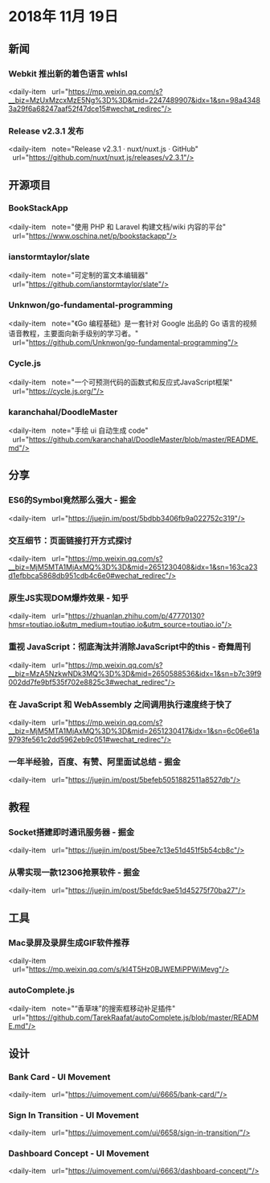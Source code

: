 # 2018年 11月 19日

## 新闻

### Webkit 推出新的着色语言 whlsl

<daily-item
  url="https://mp.weixin.qq.com/s?__biz=MzUxMzcxMzE5Ng%3D%3D&mid=2247489907&idx=1&sn=98a43483a29f6a68247aaf52f47dce15#wechat_redirec"/>

### Release v2.3.1 发布

<daily-item
  note="Release v2.3.1 · nuxt/nuxt.js · GitHub"
  url="https://github.com/nuxt/nuxt.js/releases/v2.3.1"/>

## 开源项目

### BookStackApp

<daily-item
  note="使用 PHP 和 Laravel 构建文档/wiki 内容的平台"
  url="https://www.oschina.net/p/bookstackapp"/>

### ianstormtaylor/slate

<daily-item
  note="可定制的富文本编辑器"
  url="https://github.com/ianstormtaylor/slate"/>

### Unknwon/go-fundamental-programming

<daily-item
  note="《Go 编程基础》是一套针对 Google 出品的 Go 语言的视频语音教程，主要面向新手级别的学习者。"
  url="https://github.com/Unknwon/go-fundamental-programming"/>

### Cycle.js

<daily-item
  note="一个可预测代码的函数式和反应式JavaScript框架"
  url="https://cycle.js.org/"/>

### karanchahal/DoodleMaster

<daily-item
  note="手绘 ui 自动生成 code"
  url="https://github.com/karanchahal/DoodleMaster/blob/master/README.md"/>

## 分享

### ES6的Symbol竟然那么强大 - 掘金

<daily-item
  url="https://juejin.im/post/5bdbb3406fb9a022752c319"/>

### 交互细节：页面链接打开方式探讨

<daily-item
  url="https://mp.weixin.qq.com/s?__biz=MjM5MTA1MjAxMQ%3D%3D&mid=2651230408&idx=1&sn=163ca23d1efbbca5868db951cdb4c6e0#wechat_redirec"/>

### 原生JS实现DOM爆炸效果 - 知乎

<daily-item
  url="https://zhuanlan.zhihu.com/p/47770130?hmsr=toutiao.io&utm_medium=toutiao.io&utm_source=toutiao.io"/>

### 重视 JavaScript：彻底淘汰并消除JavaScript中的this - 奇舞周刊

<daily-item
  url="https://mp.weixin.qq.com/s?__biz=MzA5NzkwNDk3MQ%3D%3D&mid=2650588536&idx=1&sn=b7c39f9002dd7fe9bf535f702e8825c3#wechat_redirec"/>

### 在 JavaScript 和 WebAssembly 之间调用执行速度终于快了

<daily-item
  url="https://mp.weixin.qq.com/s?__biz=MjM5MTA1MjAxMQ%3D%3D&mid=2651230417&idx=1&sn=6c06e61a9793fe561c2dd5962eb9c051#wechat_redirec"/>

### 一年半经验，百度、有赞、阿里面试总结 - 掘金

<daily-item
  url="https://juejin.im/post/5befeb5051882511a8527db"/>

## 教程

### Socket搭建即时通讯服务器 - 掘金

<daily-item
  url="https://juejin.im/post/5bee7c13e51d451f5b54cb8c"/>

### 从零实现一款12306抢票软件 - 掘金

<daily-item
  url="https://juejin.im/post/5befdc9ae51d45275f70ba27"/>

## 工具

### Mac录屏及录屏生成GIF软件推荐

<daily-item
  url="https://mp.weixin.qq.com/s/kI4T5Hz0BJWEMiPPWiMevg"/>

### autoComplete.js

<daily-item
  note="“香草味”的搜索框移动补足插件"
  url="https://github.com/TarekRaafat/autoComplete.js/blob/master/README.md"/>

## 设计

### Bank Card - UI Movement

<daily-item
  url="https://uimovement.com/ui/6665/bank-card/"/>

### Sign In Transition - UI Movement

<daily-item
  url="https://uimovement.com/ui/6658/sign-in-transition/"/>

### Dashboard Concept - UI Movement

<daily-item
  url="https://uimovement.com/ui/6663/dashboard-concept/"/>

<daily-footer/>